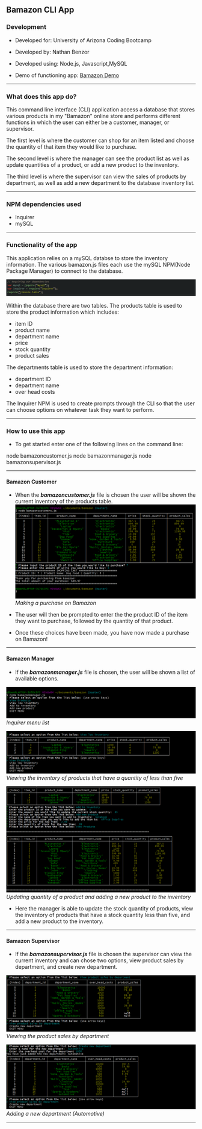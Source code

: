 ﻿## Bamazon CLI App

  

### Development

  

- Developed for: University of Arizona Coding Bootcamp

  

- Developed by: Nathan Benzor

  

- Developed using: Node.js, Javascript,MySQL

  

- Demo of functioning app: [Bamazon Demo](https://youtu.be/VjDqlr4zBYA)

  

***

  

### What does this app do?

This command line interface (CLI) application access a database that stores various products in my "Bamazon" online store and performs different functions in which the user can either be a customer, manager, or supervisor.

  

The first level is where the customer can shop for an item listed and choose the quantity of that item they would like to purchase.

  

The second level is where the manager can see the product list as well as update quantities of a product, or add a new product to the inventory.

  

The third level is where the supervisor can view the sales of products by department, as well as add a new department to the database inventory list.

  

***

### NPM dependencies used
- Inquirer
- mySQL

***

### Functionality of the app

This application relies on a mySQL databse to store the inventory information. The various bamazon.js files each use the mySQL NPM(Node Package Manager) to connect to the database.

![NPM dependencies](https://github.com/n8benzor/bamazon/blob/master/Images/dependencies.png?raw=true)

Within the database there are two tables. The products table is used to store the product information which includes:

- item ID
- product name
- department name
- price
- stock quantity
- product sales

The departments table is used to store the department information:

- department ID
- department name
- over head costs  

The Inquirer NPM is used to create prompts through the CLI so that the user can choose options on whatever task they want to perform.
***
### How to use this app
 - To get started enter one of the following lines on the command line:
 
 node bamazoncustomer.js
    node bamazonmanager.js
    node bamazonsupervisor.js
    
  ***
#### Bamazon Customer
 - When the ***bamazoncustomer.js*** file is chosen the user will be shown the current inventory of the products table.
 ![Purchasing a product from the inventory](https://github.com/n8benzor/bamazon/blob/master/Images/bamazoncustomer.png?raw=true)
*Making a purchase on Bamazon*

 - The user will then be prompted to enter the the product ID of the item they want to purchase, followed by the quantity of that product.
 - Once these  choices have been made, you have now made a purchase on Bamazon!
***
#### Bamazon Manager
 - If the ***bamazonmanager.js*** file is chosen, the user will be shown a list of available options.
 
![Inquirer menu list](https://github.com/n8benzor/bamazon/blob/master/Images/bamazonmanager1.png?raw=true)
*Inquirer menu list*
  
![Viewing low inventory](https://github.com/n8benzor/bamazon/blob/master/Images/bamazonmanager2.png?raw=true)
*Viewing the inventory of products that have a quantity of less than five*

![Updating inventory quantity and adding a new product](https://github.com/n8benzor/bamazon/blob/master/Images/bamazonmanager3.png?raw=true)
*Updating quantity of a product and adding a new product to the inventory*

 - Here the manager is able to update the stock quantity of products, view the inventory of products that have a stock quantity less than five, and add a new product to the inventory.
***
#### Bamazon Supervisor
 - If the ***bamazonsupervisor.js*** file is chosen the supervisor can view the current inventory and can chose two options, view product sales by department, and create new department.
 
![Viewing the product sales by department](https://github.com/n8benzor/bamazon/blob/master/Images/bamazonsupervisor1.png?raw=true)
*Viewing the product sales by department*

![Adding a new department](https://github.com/n8benzor/bamazon/blob/master/Images/bamazonsupervisor2.png?raw=true)*Adding a new department (Automotive)*

***
